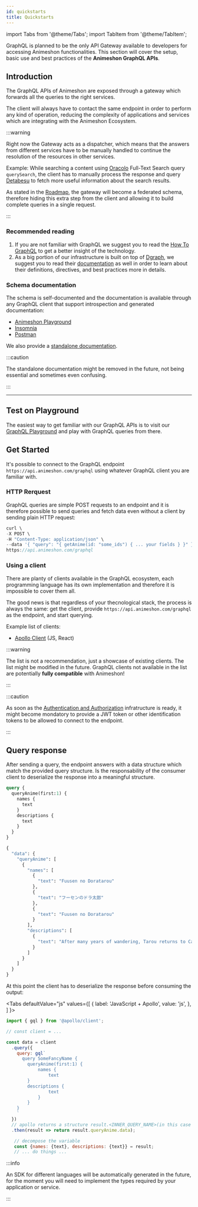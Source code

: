 ```yaml
---
id: quickstarts
title: Quickstarts
---
```


import Tabs from '@theme/Tabs';
import TabItem from '@theme/TabItem';


GraphQL is planned to be the only API Gateway available to developers for accessing Animeshon functionalities.
This section will cover the setup, basic use and best practices of the **Animeshon GraphQL APIs**.

## Introduction
The GraphQL APIs of Animeshon are exposed through a gateway which forwards all the queries to the right services.

The client will always have to contact the same endpoint in order to perform any kind of operation, reducing the complexity of applications and services which are integrating with the Animeshon Ecosystem.

:::warning

Right now the Gateway acts as a dispatcher, which means that the answers from different services have to be manually handled to continue the resolution of the resources in other services.

Example:
While searching a content using [Oracolo](/docs/oracolo/introduction) Full-Text Search query `querySearch`, the client has to manually process the response and query [Detabesu](/docs/detabesu/introduction) to fetch more useful information about the search results.

As stated in the [Roadmap](/docs/graphql/roadmap), the gateway will become a federated schema, therefore hiding this extra step from the client and allowing it to build complete queries in a single request.

::: 

### Recommended reading
1. If you are not familiar with GraphQL we suggest you to read the [How To GraphQL](https://www.howtographql.com/) to get a better insight of the technology.
2. As a big portion of our infrastructure is built on top of [Dgraph](https://dgraph.io/), we suggest you to read their [documentation](https://dgraph.io/docs/graphql/) as well in order to learn about their definitions, directives, and best practices more in details.

### Schema documentation
The schema is self-documented and the documentation is available through any GraphQL client that support introspection and generated documentation:

* [Animeshon Playground](https://play.animeshon.com/)
* [Insomnia](https://insomnia.rest/)
* [Postman](https://www.postman.com/)

We also provide a [standalone documentation](/docs/schema/schema).

:::caution

The standalone documentation might be removed in the future, not being essential and sometimes even confusing.

::: 

------

## Test on Playground
The easiest way to get familiar with our GraphQL APIs is to visit our [GraphQL Playground](https://play.animeshon.com/) and play with GraphQL queries from there.

## Get Started
It's possible to connect to the GraphQL endpoint `https://api.animeshon.com/graphql` using whatever GraphQL client you are familiar with. 

### HTTP Rerquest
GraphQL queries are simple POST requests to an endpoint and it is therefore possible to send queries and fetch data even without a client by sending plain HTTP request:

```js
curl \
-X POST \
-H "Content-Type: application/json" \
--data '{ "query": "{ getAnime(id: "some_ids") { ... your fields } }" }' \
https://api.animeshon.com/graphql
```

### Using a client
There are planty of clients available in the GraphQL ecosystem, each programming language has its own implementation and therefore it is impossible to cover them all.

The good news is that regardless of your thecnological stack, the process is always the same: get the client, provide `https://api.animeshon.com/graphql` as the endpoint, and start querying.


Example list of clients:

* [Apollo Client](https://www.apollographql.com/docs/react/get-started/) (JS, React)


:::warning

The list is not a recommendation, just a showcase of existing clients. The list might be modified in the future.
GraphQL clients not available in the list are potentially **fully compatible** with Animeshon!

:::

:::caution

As soon as the [Authentication and Authorization](/docs/oauth2/introduction) infratructure is ready, it might become mondatory to provide a JWT token or other identification tokens to be allowed to connect to the endpoint.

:::


## Query response
After sending a query, the endpoint answers with a data structure which match the provided query structure.
Is the responsability of the consumer client to deserialize the response into a meaningful structure.


```graphql title="Query"
query {
  queryAnime(first:1) {
    names {
      text
    }
  	descriptions {
      text
    }
  }
}

```

```graphql title="Response"
{
  "data": {
    "queryAnime": [
      {
        "names": [
          {
            "text": "Fuusen no Doratarou"
          },
          {
            "text": "フーセンのドラ太郎"
          },
          {
            "text": "Fuusen no Doratarou"
          }
        ],
        "descriptions": [
          {
            "text": "After many years of wandering, Tarou returns to Cat Island to meet his sister, Sakura, who has stayed with their adoptive parents. Though his family is pleased to see him, they all come to realise that the long separation has seen them grow into different people.\n\nSource: The Anime Encyclopedia"
          }
        ]
      }
    ]
  }
}
```

At this point the client has to deserialize the response before consuming the output:


<Tabs
  defaultValue="js"
  values={[
    { label: 'JavaScript + Apollo', value: 'js', },
  ]
}>
<TabItem value="js">

```js title="Example"
import { gql } from '@apollo/client';

// const client = ...

const data = client
  .query({
    query: gql`
      query SomeFancyName {
        queryAnime(first:1) {
            names {
                text
        }
        descriptions {
                text
            }
        }
    }
    `
  })
  // apollo returns a structure result.<INNER_QUERY_NAME>(in this case queryAnime).data.[...]
  .then(result => return result.queryAnime.data);

   // decompose the variable
   const {names: {text}, descriptions: {text}} = result;
   // ... do things ...

```

</TabItem>
</Tabs>

:::info

An SDK for different languages will be automatically generated in the future, for the moment you will need to implement the types required by your application or service.

:::